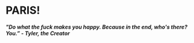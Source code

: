 # PARIS!
***"Do what the fuck makes you happy. Because in the end, who's there? **You**.” - Tyler, the Creator***
